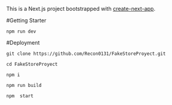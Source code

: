 This is a Next.js project bootstrapped with [create-next-app](https://github.com/vercel/next.js/tree/canary/packages/create-next-app).

#Getting Starter

`npm run dev`

#Deployment

`git clone https://github.com/Recon0131/FakeStoreProyect.git`

`cd FakeStoreProyect`

`npm i`

`npm run build`

`npm  start`
